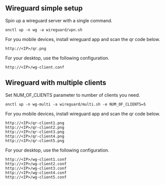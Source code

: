 ## Wireguard simple setup

Spin up a wireguard server with a single command.
```
onctl up -n wg -a wireguard/vpn.sh
```

For you mobile devices, install wireguard app and scan the qr code below.
```
http://<IP>/qr.png
```

For your desktop, use the following configuration.
```
http://<IP>/wg-client.conf
```

## Wireguard with multiple clients

Set NUM_OF_CLIENTS parameter to number of clients you need. 
```
onctl up -n wg-multi -a wireguard/multi.sh -e NUM_OF_CLIENTS=5
```

For you mobile devices, install wireguard app and scan the qr code below.
```
http://<IP>/qr-client1.png
http://<IP>/qr-client2.png
http://<IP>/qr-client3.png
http://<IP>/qr-client4.png
http://<IP>/qr-client5.png
```

For your desktop, use the following configuration.
```
http://<IP>/wg-client1.conf
http://<IP>/wg-client2.conf
http://<IP>/wg-client3.conf
http://<IP>/wg-client4.conf
http://<IP>/wg-client5.conf
```
